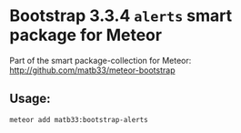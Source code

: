 # Bootstrap 3.3.4 `alerts` smart package for Meteor

Part of the smart package-collection for Meteor: http://github.com/matb33/meteor-bootstrap

## Usage:

`meteor add matb33:bootstrap-alerts`